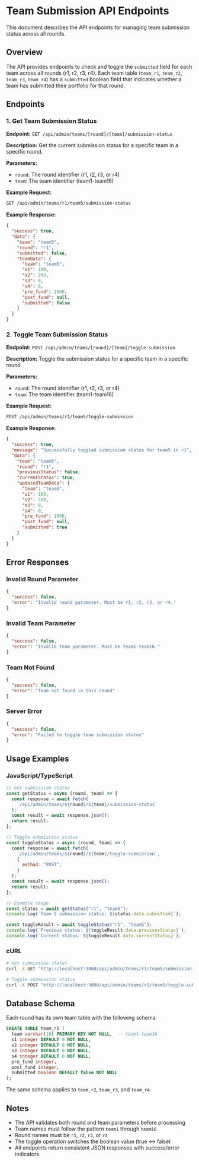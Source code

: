 # Team Submission API Endpoints

This document describes the API endpoints for managing team submission status across all rounds.

## Overview

The API provides endpoints to check and toggle the `submitted` field for each team across all rounds (r1, r2, r3, r4). Each team table (`team_r1`, `team_r2`, `team_r3`, `team_r4`) has a `submitted` boolean field that indicates whether a team has submitted their portfolio for that round.

## Endpoints

### 1. Get Team Submission Status

**Endpoint:** `GET /api/admin/teams/[round]/[team]/submission-status`

**Description:** Get the current submission status for a specific team in a specific round.

**Parameters:**

- `round`: The round identifier (r1, r2, r3, or r4)
- `team`: The team identifier (team1-team16)

**Example Request:**

```bash
GET /api/admin/teams/r1/team5/submission-status
```

**Example Response:**

```json
{
  "success": true,
  "data": {
    "team": "team5",
    "round": "r1",
    "submitted": false,
    "teamData": {
      "team": "team5",
      "s1": 100,
      "s2": 200,
      "s3": 0,
      "s4": 0,
      "pre_fund": 1000,
      "post_fund": null,
      "submitted": false
    }
  }
}
```

### 2. Toggle Team Submission Status

**Endpoint:** `POST /api/admin/teams/[round]/[team]/toggle-submission`

**Description:** Toggle the submission status for a specific team in a specific round.

**Parameters:**

- `round`: The round identifier (r1, r2, r3, or r4)
- `team`: The team identifier (team1-team16)

**Example Request:**

```bash
POST /api/admin/teams/r1/team5/toggle-submission
```

**Example Response:**

```json
{
  "success": true,
  "message": "Successfully toggled submission status for team5 in r1",
  "data": {
    "team": "team5",
    "round": "r1",
    "previousStatus": false,
    "currentStatus": true,
    "updatedTeamData": {
      "team": "team5",
      "s1": 100,
      "s2": 200,
      "s3": 0,
      "s4": 0,
      "pre_fund": 1000,
      "post_fund": null,
      "submitted": true
    }
  }
}
```

## Error Responses

### Invalid Round Parameter

```json
{
  "success": false,
  "error": "Invalid round parameter. Must be r1, r2, r3, or r4."
}
```

### Invalid Team Parameter

```json
{
  "success": false,
  "error": "Invalid team parameter. Must be team1-team16."
}
```

### Team Not Found

```json
{
  "success": false,
  "error": "Team not found in this round"
}
```

### Server Error

```json
{
  "success": false,
  "error": "Failed to toggle team submission status"
}
```

## Usage Examples

### JavaScript/TypeScript

```javascript
// Get submission status
const getStatus = async (round, team) => {
  const response = await fetch(
    `/api/admin/teams/${round}/${team}/submission-status`
  );
  const result = await response.json();
  return result;
};

// Toggle submission status
const toggleStatus = async (round, team) => {
  const response = await fetch(
    `/api/admin/teams/${round}/${team}/toggle-submission`,
    {
      method: "POST",
    }
  );
  const result = await response.json();
  return result;
};

// Example usage
const status = await getStatus("r1", "team5");
console.log(`Team 5 submission status: ${status.data.submitted}`);

const toggleResult = await toggleStatus("r1", "team5");
console.log(`Previous status: ${toggleResult.data.previousStatus}`);
console.log(`Current status: ${toggleResult.data.currentStatus}`);
```

### cURL

```bash
# Get submission status
curl -X GET "http://localhost:3000/api/admin/teams/r1/team5/submission-status"

# Toggle submission status
curl -X POST "http://localhost:3000/api/admin/teams/r1/team5/toggle-submission"
```

## Database Schema

Each round has its own team table with the following schema:

```sql
CREATE TABLE team_r1 (
  team varchar(10) PRIMARY KEY NOT NULL,  -- team1-team16
  s1 integer DEFAULT 0 NOT NULL,
  s2 integer DEFAULT 0 NOT NULL,
  s3 integer DEFAULT 0 NOT NULL,
  s4 integer DEFAULT 0 NOT NULL,
  pre_fund integer,
  post_fund integer,
  submitted boolean DEFAULT false NOT NULL
);
```

The same schema applies to `team_r2`, `team_r3`, and `team_r4`.

## Notes

- The API validates both round and team parameters before processing
- Team names must follow the pattern `team1` through `team16`
- Round names must be `r1`, `r2`, `r3`, or `r4`
- The toggle operation switches the boolean value (true ↔ false)
- All endpoints return consistent JSON responses with success/error indicators
